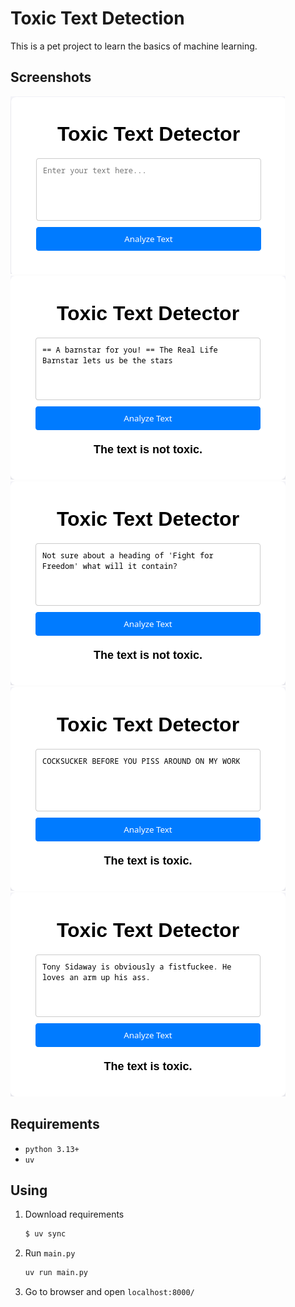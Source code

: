 # Toxic Text Detection

This is a pet project to learn the basics of machine learning.

## Screenshots

![Empty text area](screenshots/emptytextarea.png)  
![Not toxic text](screenshots/nottoxictext.png)  
![Not toxic text](screenshots/nottoxictext1.png)  
![Toxic text](screenshots/toxictext.png)  
![Toxic text](screenshots/toxictext1.png)  

## Requirements

- `python 3.13+`
- `uv`

## Using

1. Download requirements
    ```bash
    $ uv sync 
    ```
2. Run `main.py`
    ```bash
    uv run main.py
    ```
3. Go to browser and open `localhost:8000/`


